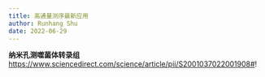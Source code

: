 ```yaml
---
title: 高通量测序最新应用
author: Runhang Shu
date: 2022-06-29
---
```


**纳米孔测噬菌体转录组** https://www.sciencedirect.com/science/article/pii/S2001037022001908#!  

